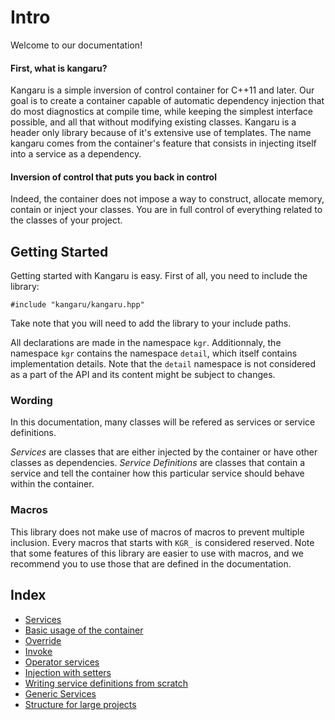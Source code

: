 Intro
=====

Welcome to our documentation!

#### First, what is kangaru?

Kangaru is a simple inversion of control container for C++11 and later. Our goal is to create a container capable of automatic dependency injection that do most diagnostics at compile time, while keeping the simplest interface possible, and all that without modifying existing classes. Kangaru is a header only library because of it's extensive use of templates. The name kangaru comes from the container's feature that consists in injecting itself into a service as a dependency.

#### Inversion of control that puts you back in control

Indeed, the container does not impose a way to construct, allocate memory, contain or inject your classes. You are in full control of everything related to the classes of your project.

Getting Started
---------------

Getting started with Kangaru is easy. First of all, you need to include the library:

    #include "kangaru/kangaru.hpp"

Take note that you will need to add the library to your include paths.

All declarations are made in the namespace `kgr`. Additionnaly, the namespace `kgr` contains the namespace `detail`, which itself contains implementation details.
Note that the `detail` namespace is not considered as a part of the API and its content might be subject to changes.

### Wording

In this documentation, many classes will be refered as services or service definitions.

_Services_ are classes that are either injected by the container or have other classes as dependencies.
_Service Definitions_ are classes that contain a service and tell the container how this particular service should behave within the container.

### Macros

This library does not make use of macros of macros to prevent multiple inclusion.
Every macros that starts with `KGR_` is considered reserved.
Note that some features of this library are easier to use with macros, and we recommend you to use those that are defined in the documentation.

Index
-----
 * [Services](section1_services.md)
 * [Basic usage of the container](section2_container.md)
 * [Override](section3_override.md)
 * [Invoke](section4_invoke.md)
 * [Operator services](section5_operator.md)
 * [Injection with setters](section6_setters.md)
 * [Writing service definitions from scratch](section7_definitions.md)
 * [Generic Services](section8_generic.md)
 * [Structure for large projects](section9_structure.md)
